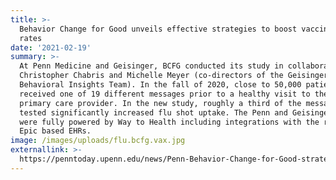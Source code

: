 ```yaml
---
title: >-
  Behavior Change for Good unveils effective strategies to boost vaccination
  rates
date: '2021-02-19'
summary: >-
  At Penn Medicine and Geisinger, BCFG conducted its study in collaboration with
  Christopher Chabris and Michelle Meyer (co-directors of the Geisinger
  Behavioral Insights Team). In the fall of 2020, close to 50,000 patients
  received one of 19 different messages prior to a healthy visit to their
  primary care provider. In the new study, roughly a third of the messages BCFG
  tested significantly increased flu shot uptake. The Penn and Geisinger studies
  were fully powered by Way to Health including integrations with the respective
  Epic based EHRs.
image: /images/uploads/flu.bcfg.vax.jpg
externallink: >-
  https://penntoday.upenn.edu/news/Penn-Behavior-Change-for-Good-strategies-boost-vaccination-rates
---
```


